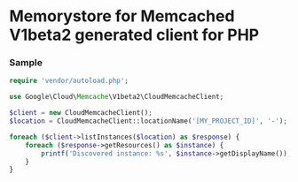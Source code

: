 # Memorystore for Memcached V1beta2 generated client for PHP

### Sample

```php
require 'vendor/autoload.php';

use Google\Cloud\Memcache\V1beta2\CloudMemcacheClient;

$client = new CloudMemcacheClient();
$location = CloudMemcacheClient::locationName('[MY_PROJECT_ID]', '-');

foreach ($client->listInstances($location) as $response) {
    foreach ($response->getResources() as $instance) {
        printf('Discovered instance: %s', $instance->getDisplayName());
    }
}
```
